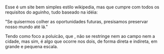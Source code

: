 Esse é um site bem simples estilo wikipedia, 
mas que cumpre com todos os requisitos do aguinho,
tudo baseado na idéia:

"Se quisermos colher as oportunidades futuras, 
presisamos preservar nosso mundo até lá."

Tendo como foco a poluicão, que , não se restringe nem ao campo nem a cidade, 
mas sim, é algo que ocorre nos dois, de forma direta e indireta, em grande e pequena escala.
